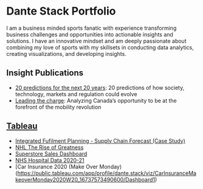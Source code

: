 # Dante Stack Portfolio
I am a business minded sports fanatic with experience transforming business challenges and opportunities into actionable insights and solutions. I have an innovative mindset and am deeply passionate about combining my love of sports with my skillsets in conducting data analytics, creating visualizations, and developing insights.

## Insight Publications
- [20 predictions for the next 20 years](https://kpmg.com/ca/en/home/market-insights/predictions.html): 20 predictions of how society, technology, markets and regulation could evolve
- [Leading the charge](https://kpmg.com/ca/en/home/insights/2022/05/leading-the-charge.html): Analyzing Canada’s opportunity to be at the forefront of the mobility revolution

## [Tableau](https://public.tableau.com/app/profile/dante.stack) 
- [Integrated Fufilment Planning - Supply Chain Forecast (Case Study)](https://public.tableau.com/app/profile/dante.stack/viz/IntegratedFufilmentPlanning-SupplyChainForecast/AugustandSeptemberForecastOverview)
- [NHL The Rise of Greatness](https://public.tableau.com/app/profile/dante.stack/viz/NHLTheRiseofGreatness/HomePage)
- [Superstore Sales Dashboard](https://public.tableau.com/app/profile/dante.stack/viz/SuperstoreSalesFinal_16740131059040/SalesOverview)
- [NHS Hospital Data 2020-21](https://public.tableau.com/app/profile/dante.stack/viz/NHSHospitalData2020-21Final/NHSHospitalDashboard)
- [Car Insurance 2020 (Make Over Monday)(https://public.tableau.com/app/profile/dante.stack/viz/CarInsuranceMakeoverMonday2020W20_16737573490600/Dashboard1)

